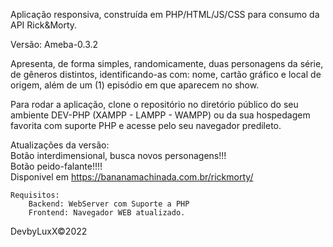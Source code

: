 Aplicação responsiva, construída em PHP/HTML/JS/CSS para consumo da API Rick&Morty.

Versão:
	Ameba-0.3.2
	
Apresenta, de forma simples, randomicamente, duas personagens da série, de gêneros distintos, identificando-as
com: nome, cartão gráfico e local de origem, além de um (1) episódio em que aparecem no show.

Para rodar a aplicação, clone o repositório no diretório público do seu ambiente DEV-PHP (XAMPP - LAMPP - WAMPP) ou da sua hospedagem favorita com suporte PHP e acesse pelo seu navegador predileto.

Atualizações da versão: <br>
Botão interdimensional, busca novos personagens!!! <br>
Botão peido-falante!!!! <br>
Disponivel em https://bananamachinada.com.br/rickmorty/

	Requisitos:
		Backend: WebServer com Suporte a PHP 
		Frontend: Navegador WEB atualizado.

DevbyLuxX©2022
